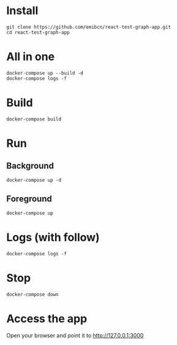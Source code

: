 # Install
```
git clone https://github.com/emibcn/react-test-graph-app.git
cd react-test-graph-app
```

# All in one
```
docker-compose up --build -d
docker-compose logs -f
```

# Build
```
docker-compose build
```

# Run
## Background
```
docker-compose up -d
```

## Foreground
```
docker-compose up
```

# Logs (with follow)
```
docker-compose logs -f
```

# Stop
```
docker-compose down
```

# Access the app
Open your browser and point it to http://127.0.0.1:3000
